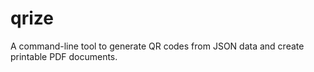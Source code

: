 # qrize
A command-line tool to generate QR codes from JSON data and create printable PDF documents.
